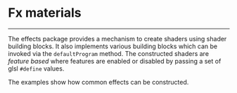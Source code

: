 # Fx materials

---

The effects package provides a mechanism to create shaders using shader building blocks.
It also implements various building blocks which can be invoked via the `defaultProgram`
method. The constructed shaders are *feature based* where features are enabled or disabled
by passing a set of glsl `#define` values.

The examples show how common effects can be constructed.
